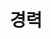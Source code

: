 ---
widget: experience
active: true
headless: true
weight: 40
title: "경력"
id: work

experience:
  - title: 백엔드 개발 인턴
    company: ㈜케이테크
    company_url: ""
    location: 전주
    date_start: "2023-12"
    date_end: "2024-02"
    description: |
      - Java 백엔드
---